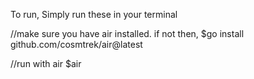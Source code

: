 To run,
Simply run these in your terminal

//make sure you have air installed. if not then,
$go install github.com/cosmtrek/air@latest

//run with air
$air